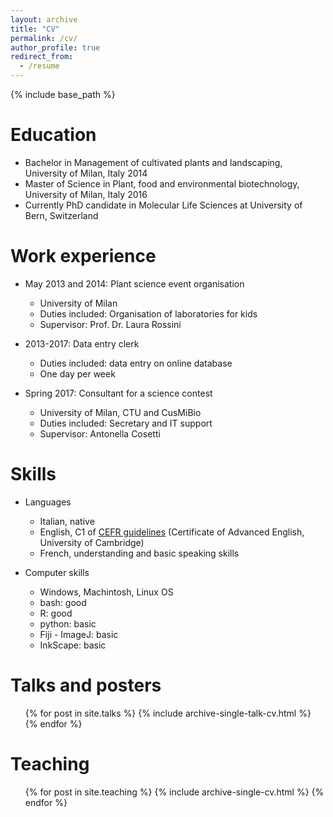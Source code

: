 ```yaml
---
layout: archive
title: "CV"
permalink: /cv/
author_profile: true
redirect_from:
  - /resume
---
```


{% include base_path %}

Education
======
* Bachelor in Management of cultivated plants and landscaping, University of Milan, Italy 2014
* Master of Science in Plant, food and environmental biotechnology, University of Milan, Italy 2016
* Currently PhD candidate in Molecular Life Sciences at University of Bern, Switzerland

Work experience
======
* May 2013 and 2014: Plant science event organisation
  * University of Milan
  * Duties included: Organisation of laboratories for kids
  * Supervisor: Prof. Dr. Laura Rossini
  
* 2013-2017: Data entry clerk
  * Duties included: data entry on online database
  * One day per week
  
* Spring 2017: Consultant for a science contest
  * University of Milan, CTU and CusMiBio
  * Duties included: Secretary and IT support
  * Supervisor: Antonella Cosetti


Skills
======
* Languages
  * Italian, native
  * English, C1 of [CEFR guidelines](http://www.coe.int/lang-CEFR) (Certificate of Advanced English, University of Cambridge)
  * French, understanding and basic speaking skills
  
* Computer skills
  * Windows, Machintosh, Linux OS
  * bash: good
  * R: good
  * python: basic
  * Fiji - ImageJ: basic
  * InkScape: basic

<!--Publications
======
  <ul>{% for post in site.publications %}
    {% include archive-single-cv.html %}
  {% endfor %}</ul>
  -->

Talks and posters
======
  <ul>{% for post in site.talks %}
    {% include archive-single-talk-cv.html %}
  {% endfor %}</ul>
  
 
Teaching
======
  <ul>{% for post in site.teaching %}
    {% include archive-single-cv.html %}
  {% endfor %}</ul>
  
<!--
Service and leadership
======
* Currently signed in to 43 different slack teams
-->
